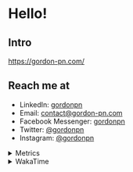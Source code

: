 # Hello!

## Intro

<https://gordon-pn.com/>

## Reach me at

- LinkedIn: [gordonpn](https://www.linkedin.com/in/gordonpn/)
- Email: [contact@gordon-pn.com](mailto:contact@gordon-pn.com)
- Facebook Messenger: [gordonpn](https://www.messenger.com/t/Gordonpn)
- Twitter: [@gordonpn](https://twitter.com/Gordonpn)
- Instagram: [@gordonpn](https://www.instagram.com/gordonpn/)

<details>
  <summary>Metrics</summary>

  <img align="center" src="https://github.com/gordonpn/gordonpn/blob/master/github-metrics.svg" alt="GitHub Metrics">

</details>

<details>
  <summary>WakaTime</summary>

  <!--START_SECTION:waka-->
📊 **This Week I Spent My Time On** 

```text
💬 Programming Languages: 
Other                    18 hrs 5 mins       ████████████████████████░   95.98 % 
Java                     15 mins             ░░░░░░░░░░░░░░░░░░░░░░░░░   01.36 % 
JavaScript               12 mins             ░░░░░░░░░░░░░░░░░░░░░░░░░   01.13 % 
Brazil Dependency Config 9 mins              ░░░░░░░░░░░░░░░░░░░░░░░░░   00.80 % 
CSS                      2 mins              ░░░░░░░░░░░░░░░░░░░░░░░░░   00.19 % 

🔥 Editors: 
Chrome                   13 hrs 21 mins      ██████████████████░░░░░░░   70.88 % 
Slack                    1 hr 3 mins         █░░░░░░░░░░░░░░░░░░░░░░░░   05.60 % 
Messages                 58 mins             █░░░░░░░░░░░░░░░░░░░░░░░░   05.21 % 
Notion                   54 mins             █░░░░░░░░░░░░░░░░░░░░░░░░   04.82 % 
iTerm2                   36 mins             █░░░░░░░░░░░░░░░░░░░░░░░░   03.24 % 
```


 Last Updated on 23/05/2025 16:28:58 UTC
<!--END_SECTION:waka-->
</details>
